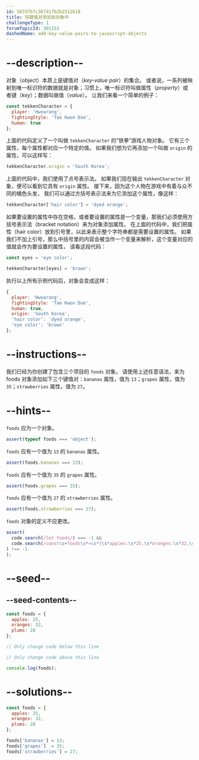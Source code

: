 ```yaml
---
id: 587d7b7c367417b2b2512b18
title: 将键值对添加到对象中
challengeType: 1
forumTopicId: 301153
dashedName: add-key-value-pairs-to-javascript-objects
---
```


# --description--

对象（object）本质上是键值对（<dfn>key-value pair</dfn>）的集合。 或者说，一系列被映射到唯一标识符的数据就是对象；习惯上，唯一标识符叫做属性（<dfn>property</dfn>）或者键（<dfn>key</dfn>）；数据叫做值（<dfn>value</dfn>）。 让我们来看一个简单的例子：

```js
const tekkenCharacter = {
  player: 'Hwoarang',
  fightingStyle: 'Tae Kwon Doe',
  human: true
};
```

上面的代码定义了一个叫做 `tekkenCharacter` 的“铁拳”游戏人物对象。 它有三个属性，每个属性都对应一个特定的值。 如果我们想为它再添加一个叫做 `origin` 的属性，可以这样写：

```js
tekkenCharacter.origin = 'South Korea';
```

上面的代码中，我们使用了点号表示法。 如果我们现在输出 `tekkenCharacter` 对象，便可以看到它具有 `origin` 属性。 接下来，因为这个人物在游戏中有着与众不同的橘色头发， 我们可以通过方括号表示法来为它添加这个属性，像这样：

```js
tekkenCharacter['hair color'] = 'dyed orange';
```

如果要设置的属性中存在空格，或者要设置的属性是一个变量，那我们必须使用方括号表示法（bracket notation）来为对象添加属性。 在上面的代码中，我们把属性（hair color）放到引号里，以此来表示整个字符串都是需要设置的属性。 如果我们不加上引号，那么中括号里的内容会被当作一个变量来解析，这个变量对应的值就会作为要设置的属性， 请看这段代码：

```js
const eyes = 'eye color';

tekkenCharacter[eyes] = 'brown';
```

执行以上所有示例代码后，对象会变成这样：

```js
{
  player: 'Hwoarang',
  fightingStyle: 'Tae Kwon Doe',
  human: true,
  origin: 'South Korea',
  'hair color': 'dyed orange',
  'eye color': 'brown'
};
```

# --instructions--

我们已经为你创建了包含三个项目的 `foods` 对象。 请使用上述任意语法，来为 foods 对象添加如下三个键值对：`bananas` 属性，值为 `13`；`grapes` 属性，值为 `35`；`strawberries` 属性，值为 `27`。

# --hints--

`foods` 应为一个对象。

```js
assert(typeof foods === 'object');
```

`foods` 应有一个值为 `13` 的 `bananas` 属性。

```js
assert(foods.bananas === 13);
```

`foods` 应有一个值为 `35` 的 `grapes` 属性。

```js
assert(foods.grapes === 35);
```

`foods` 应有一个值为 `27` 的 `strawberries` 属性。

```js
assert(foods.strawberries === 27);
```

`foods` 对象的定义不应更改。

```js
assert(
  code.search(/let foods/) === -1 &&
  code.search(/const\s+foods\s*=\s*{\s*apples:\s*25,\s*oranges:\s*32,\s*plums:\s*28\s*};/
) !== -1
);
```

# --seed--

## --seed-contents--

```js
const foods = {
  apples: 25,
  oranges: 32,
  plums: 28
};

// Only change code below this line

// Only change code above this line

console.log(foods);
```

# --solutions--

```js
const foods = {
  apples: 25,
  oranges: 32,
  plums: 28
};

foods['bananas'] = 13;
foods['grapes']  = 35;
foods['strawberries'] = 27;
```
